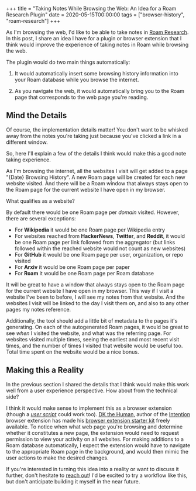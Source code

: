 +++
title = "Taking Notes While Browsing the Web: An Idea for a Roam Research Plugin"
date = 2020-05-15T00:00:00
tags = ["browser-history", "roam-research"]
+++

As I'm browsing the web, I'd like to be able to take notes in [Roam Research](https://roamresearch.com/). In this post, I share an idea I have for a plugin or browser extension that I think would improve the experience of taking notes in Roam while browsing the web.

The plugin would do two main things automatically:

1. It would automatically insert some browsing history information into your Roam database while you browse the internet.

2. As you navigate the web, it would automatically bring you to the Roam page that corresponds to the web page you're reading.

## Mind the Details

Of course, the implementation details matter! You don't want to be whisked away from the notes you're taking just because you've clicked a link in a different window.

So, here I'll explain a few of the details I think would make this a good note taking experience.

As I'm browsing the internet, all the websites I visit will get added to a page "{Date} Browsing History". A new Roam page will be created for each new website visited. And there will be a Roam window that always stays open to the Roam page for the current website I have open in my browser.

What qualifies as a website?

By default there would be one Roam page per _domain_ visited. However, there are several exceptions:
- For **Wikipedia** it would be one Roam page per Wikipedia entry
- For websites reached from **HackerNews**, **Twitter**, and **Reddit**, it would be one Roam page per link followed from the aggregator (but links followed within the reached website would not count as new websites)
- For **GitHub** it would be one Roam page per user, organization, or repo visited
- For **Arxiv** it would be one Roam page per paper
- For **Roam** it would be one Roam page per Roam database

It will be great to have a window that always stays open to the Roam page for the current website I have open in my browser. This way if I visit a website I've been to before, I will see my notes from that website. And the websites I visit will be linked to the day I visit them on, and also to any other pages my notes reference.

Additionally, the tool should add a little bit of metadata to the pages it's generating. On each of the autogenerated Roam pages, it would be great to see _when_ I visited the website, and what was the referring page. For websites visited multiple times, seeing the earliest and most recent visit times, and the number of times I visited that website would be useful too. Total time spent on the website would be a nice bonus.

## Making this a Reality

In the previous section I shared the details that I think would make this work well from a user experience perspective. How about from the technical side?

I think it would make sense to implement this as a browser extension (though a [_user script_](http://www.tampermonkey.net/) could work too).
[DK the Human](http://dkthehuman.com/), author of the [Intention](https://chrome.google.com/webstore/detail/intention/dladanhaondcgpahgiflodhckhoeohoe) browser extension
has made his [browser extension starter kit](https://github.com/dkthehuman/extension-starter-kit) freely available.
To notice when what web page you're browsing and determine whether it constitutes a new page, the extension would need to request permission to view your activity on all websites.
For making additions to a Roam database automatically, I expect the extension would have to navigate to the appropriate Roam page in the background, and would then mimic the user actions to make the desired changes.

If you're interested in turning this idea into a reality or want to discuss it further, don't hesitate to [reach out](mailto:david810+blog@gmail.com)! I'd be excited to try a workflow like this, but don't anticipate building it myself in the near future.
